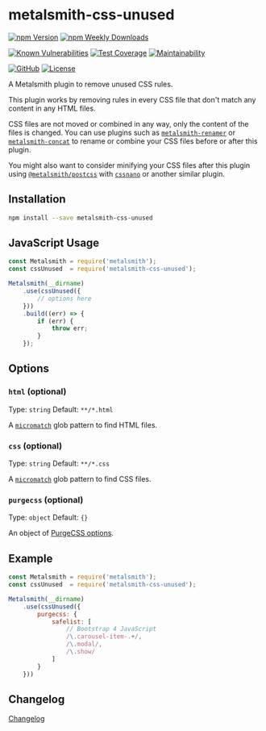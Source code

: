 # metalsmith-css-unused

[![npm Version](https://badgen.net/npm/v/metalsmith-css-unused?icon=npm)](https://www.npmjs.com/package/metalsmith-css-unused)
[![npm Weekly Downloads](https://badgen.net/npm/dw/metalsmith-css-unused)](https://www.npmjs.com/package/metalsmith-css-unused)

[![Known Vulnerabilities](https://snyk.io/test/npm/metalsmith-css-unused/badge.svg)](https://snyk.io/test/npm/metalsmith-css-unused)
[![Test Coverage](https://badgen.net/codecov/c/github/emmercm/metalsmith-css-unused/master?icon=codecov)](https://codecov.io/gh/emmercm/metalsmith-css-unused)
[![Maintainability](https://badgen.net/codeclimate/maintainability/emmercm/metalsmith-css-unused?icon=codeclimate)](https://codeclimate.com/github/emmercm/metalsmith-css-unused/maintainability)

[![GitHub](https://badgen.net/badge/emmercm/metalsmith-css-unused/purple?icon=github)](https://github.com/emmercm/metalsmith-css-unused)
[![License](https://badgen.net/github/license/emmercm/metalsmith-css-unused?color=grey)](https://github.com/emmercm/metalsmith-css-unused/blob/master/LICENSE)

A Metalsmith plugin to remove unused CSS rules.

This plugin works by removing rules in every CSS file that don't match any content in any HTML files.

CSS files are not moved or combined in any way, only the content of the files is changed. You can use plugins such as [`metalsmith-renamer`](https://www.npmjs.com/package/metalsmith-renamer) or [`metalsmith-concat`](https://www.npmjs.com/package/metalsmith-concat) to rename or combine your CSS files before or after this plugin.

You might also want to consider minifying your CSS files after this plugin using [`@metalsmith/postcss`](https://www.npmjs.com/package/@metalsmith/postcss) with [`cssnano`](https://www.npmjs.com/package/cssnano) or another similar plugin.

## Installation

```bash
npm install --save metalsmith-css-unused
```

## JavaScript Usage

```javascript
const Metalsmith = require('metalsmith');
const cssUnused  = require('metalsmith-css-unused');

Metalsmith(__dirname)
    .use(cssUnused({
        // options here
    }))
    .build((err) => {
        if (err) {
            throw err;
        }
    });
```

## Options

### `html` (optional)

Type: `string` Default: `**/*.html`

A [`micromatch`](https://www.npmjs.com/package/micromatch) glob pattern to find HTML files.

### `css` (optional)

Type: `string` Default: `**/*.css`

A [`micromatch`](https://www.npmjs.com/package/micromatch) glob pattern to find CSS files.

### `purgecss` (optional)

Type: `object` Default: `{}`

An object of [PurgeCSS options](https://purgecss.com/configuration.html#options).

## Example

```javascript
const Metalsmith = require('metalsmith');
const cssUnused  = require('metalsmith-css-unused');

Metalsmith(__dirname)
    .use(cssUnused({
        purgecss: {
            safelist: [
                // Bootstrap 4 JavaScript
                /\.carousel-item-.+/,
                /\.modal/,
                /\.show/
            ]
        }
    }))
```

## Changelog

[Changelog](./CHANGELOG.md)
